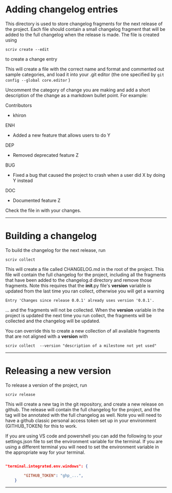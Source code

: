 # Adding changelog entries
This directory is used to store changelog fragments for the next release
of the project.  Each file should contain a small changelog fragment
that will be added to the full changelog when the release is made.
The file is created using 
```
scriv create --edit
``` 
to create a change entry 

This will create a file with the correct name and format and commented out sample categories, and load it into your .git editor (the one specified by ```git config --global core.editor``` )

Uncomment the category of change you are making and add a short description of the
change as a markdown bullet point.  For example:

Contributors
*   khiron

ENH
*   Added a new feature that allows users to do Y

DEP
*   Removed deprecated feature Z

BUG
*   Fixed a bug that caused the project to crash when a user did X by doing Y instead

DOC
*   Documented feature Z

Check the file in with your changes.  

---
# Building a changelog

To build the changelog for the next release, run 

```
scriv collect 
```

This will create a file called CHANGELOG.md in the root of the project.  This file will contain the full changelog for the project, including all the fragments that have been added to the changelog.d directory and remove those fragments.  Note this requires that the __init__.py file's __version__ variable is updated from the last time you ran collect, otherwise you will get a warning  

```
Entry 'Changes since release 0.0.1' already uses version '0.0.1'.
```
... and the fragments will not be collected. When the __version__ variable in the project is updated the next time you run collect, the fragments will be collected and the changelog will be updated.

You can override this to create a new collection of all available fragments that are not aligned with a __version__ with 

```
scriv collect  --version "description of a milestone not yet used"
```

---
# Releasing a new version
To release a version of the project, run 

```
scriv release
```

This will create a new tag in the git repository, and create a new release on github.  The release will contain the full changelog for the project, and the tag will be annotated with the full changelog as well.  Note you will need to have a github classic personal access token set up in your environment (GITHUB_TOKEN) for this to work. 

If you are using VS code and powershell you can add the following to your settings.json file to set the environment variable for the terminal.  If you are using a different terminal you will need to set the environment variable in the appropriate way for your terminal.

```json

"terminal.integrated.env.windows": {

        "GITHUB_TOKEN": "ghp_...",
    }
```

---
